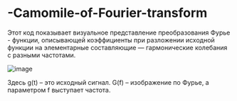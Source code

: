 # -Camomile-of-Fourier-transform
Этот код показывает визуальное представление преобразования Фурье - функции, описывающей коэффициенты при разложении исходной функции на элементарные составляющие — гармонические колебания с разными частотами.

![image](https://user-images.githubusercontent.com/90831803/209037967-51034870-e6ab-4f3c-aca9-4118efbbe18c.png)

Здесь g(t) – это исходный сигнал. G(f) – изображение по Фурье, а параметром f выступает частота.
